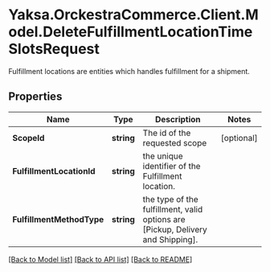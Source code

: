 # Yaksa.OrckestraCommerce.Client.Model.DeleteFulfillmentLocationTimeSlotsRequest
Fulfillment locations are entities which handles fulfillment for a shipment.

## Properties

Name | Type | Description | Notes
------------ | ------------- | ------------- | -------------
**ScopeId** | **string** | The id of the requested scope | [optional] 
**FulfillmentLocationId** | **string** | the unique identifier of the Fulfillment location. | 
**FulfillmentMethodType** | **string** | the type of the fulfillment, valid options are [Pickup, Delivery and Shipping]. | 

[[Back to Model list]](../README.md#documentation-for-models) [[Back to API list]](../README.md#documentation-for-api-endpoints) [[Back to README]](../README.md)

